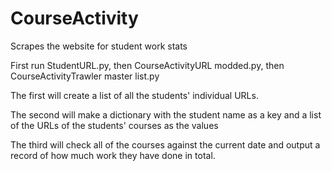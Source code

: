 # CourseActivity
Scrapes the website for student work stats

First run StudentURL.py, then CourseActivityURL modded.py, then CourseActivityTrawler master list.py

The first will create a list of all the students' individual URLs.

The second will make a dictionary with the student name as a key and a list of the URLs of the students' courses as the values

The third will check all of the courses against the current date and output a record of how much work they have done in total.
